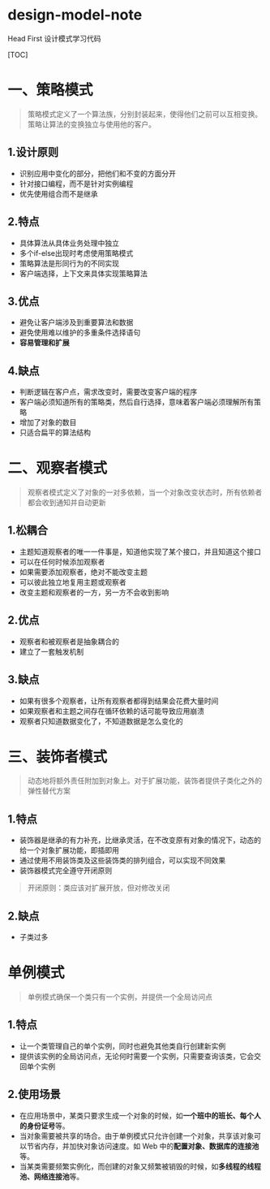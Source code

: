 # design-model-note
Head First 设计模式学习代码

[TOC]

# 一、策略模式

> 策略模式定义了一个算法族，分别封装起来，使得他们之前可以互相变换。策略让算法的变换独立与使用他的客户。

## 1.设计原则

- 识别应用中变化的部分，把他们和不变的方面分开
- 针对接口编程，而不是针对实例编程
- 优先使用组合而不是继承

## 2.特点

- 具体算法从具体业务处理中独立
- 多个if-else出现时考虑使用策略模式
- 策略算法是形同行为的不同实现
- 客户端选择，上下文来具体实现策略算法

## 3.优点

- 避免让客户端涉及到重要算法和数据
- 避免使用难以维护的多重条件选择语句
- **容易管理和扩展**

## 4.缺点

- 判断逻辑在客户点，需求改变时，需要改变客户端的程序
- 客户端必须知道所有的策略类，然后自行选择，意味着客户端必须理解所有策略
- 增加了对象的数目
- 只适合扁平的算法结构



# 二、观察者模式

> 观察者模式定义了对象的一对多依赖，当一个对象改变状态时，所有依赖者都会收到通知并自动更新

## 1.松耦合

- 主题知道观察者的唯一一件事是，知道他实现了某个接口，并且知道这个接口
- 可以在任何时候添加观察者
- 如果需要添加观察者，绝对不能改变主题
- 可以彼此独立地复用主题或观察者
- 改变主题和观察者的一方，另一方不会收到影响

## 2.优点

- 观察者和被观察者是抽象耦合的
- 建立了一套触发机制

## 3.缺点

- 如果有很多个观察者，让所有观察者都得到结果会花费大量时间
- 如果观察者和主题之间存在循环依赖的话可能导致应用崩溃
- 观察者只知道数据变化了，不知道数据是怎么变化的

# 三、装饰者模式

> 动态地将额外责任附加到对象上。对于扩展功能，装饰者提供子类化之外的弹性替代方案

## 1.特点

- 装饰器是继承的有力补充，比继承灵活，在不改变原有对象的情况下，动态的给一个对象扩展功能，即插即用
- 通过使用不用装饰类及这些装饰类的排列组合，可以实现不同效果
- 装饰器模式完全遵守开闭原则

> 开闭原则：类应该对扩展开放，但对修改关闭

## 2.缺点

- 子类过多



# 单例模式

> 单例模式确保一个类只有一个实例，并提供一个全局访问点

## 1.特点

- 让一个类管理自己的单个实例，同时也避免其他类自行创建新实例
- 提供该实例的全局访问点，无论何时需要一个实例，只需要查询该类，它会交回单个实例

## 2.使用场景

- 在应用场景中，某类只要求生成一个对象的时候，如**一个班中的班长、每个人的身份证号**等。
- 当对象需要被共享的场合。由于单例模式只允许创建一个对象，共享该对象可以节省内存，并加快对象访问速度。如 Web 中的**配置对象、数据库的连接池**等。
- 当某类需要频繁实例化，而创建的对象又频繁被销毁的时候，如**多线程的线程池、网络连接池**等。
